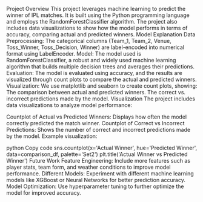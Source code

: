 Project Overview
This project leverages machine learning to predict the winner of IPL matches. It is built using the Python programming language and employs the RandomForestClassifier algorithm. The project also includes data visualizations to show how the model performs in terms of accuracy, comparing actual and predicted winners.
Model Explanation
Data Preprocessing:
The categorical columns (Team_1, Team_2, Venue, Toss_Winner, Toss_Decision, Winner) are label-encoded into numerical format using LabelEncoder.
Model:
The model used is RandomForestClassifier, a robust and widely used machine learning algorithm that builds multiple decision trees and averages their predictions.
Evaluation:
The model is evaluated using accuracy, and the results are visualized through count plots to compare the actual and predicted winners.
Visualization:
We use matplotlib and seaborn to create count plots, showing:
The comparison between actual and predicted winners.
The correct vs. incorrect predictions made by the model.
Visualization
The project includes data visualizations to analyze model performance:

Countplot of Actual vs Predicted Winners: Displays how often the model correctly predicted the match winner.
Countplot of Correct vs Incorrect Predictions: Shows the number of correct and incorrect predictions made by the model.
Example visualization:

python
Copy code
sns.countplot(x='Actual Winner', hue='Predicted Winner', data=comparison_df, palette='Set2')
plt.title('Actual Winner vs Predicted Winner')
Future Work
Feature Engineering:
Include more features such as player stats, team form, and weather conditions to improve model performance.
Different Models:
Experiment with different machine learning models like XGBoost or Neural Networks for better prediction accuracy.
Model Optimization:
Use hyperparameter tuning to further optimize the model for improved accuracy.
